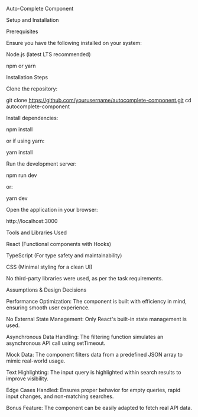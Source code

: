 Auto-Complete Component

Setup and Installation

Prerequisites

Ensure you have the following installed on your system:

Node.js (latest LTS recommended)

npm or yarn

Installation Steps

Clone the repository:

git clone https://github.com/yourusername/autocomplete-component.git
cd autocomplete-component

Install dependencies:

npm install

or if using yarn:

yarn install

Run the development server:

npm run dev

or:

yarn dev

Open the application in your browser:

http://localhost:3000

Tools and Libraries Used

React (Functional components with Hooks)

TypeScript (For type safety and maintainability)

CSS (Minimal styling for a clean UI)

No third-party libraries were used, as per the task requirements.

Assumptions & Design Decisions

Performance Optimization: The component is built with efficiency in mind, ensuring smooth user experience.

No External State Management: Only React's built-in state management is used.

Asynchronous Data Handling: The filtering function simulates an asynchronous API call using setTimeout.

Mock Data: The component filters data from a predefined JSON array to mimic real-world usage.

Text Highlighting: The input query is highlighted within search results to improve visibility.

Edge Cases Handled: Ensures proper behavior for empty queries, rapid input changes, and non-matching searches.

Bonus Feature: The component can be easily adapted to fetch real API data.




